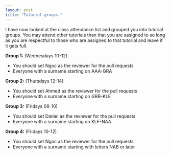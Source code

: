 ```yaml
---
layout: post
title: "Tutorial groups."
---
```



I have now looked at the class attendance list and grouped you into tutorial groups. You may attend other tutorials
than that you are assigned to so long as you are respectful to those who are assigned to that tutorial and leave
if it gets full.

**Group 1:** (Wednesdays 10-12)
 * You should set Ngoc as the reviewer for the pull requests
 * Everyone with a surname starting on AAA-GRA

**Group 2:** (Thursdays 12-14)
 * You should set Ahmed as the reviewer for the pull requests
 * Everyone with a surname starting on GRB-KLE

**Group 3:** (Fridays 08-10)
 * You should set Daniel as the reviewer for the pull requests
 * Everyone with a surname starting on KLF-NAA

**Group 4:** (Fridays 10-12)
 * You should set Ngoc as the reviewer for the pull requests
 * Everyone with a surname starting with letters NAB or later

